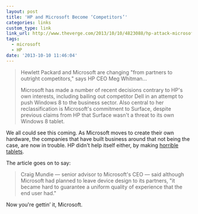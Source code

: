 ```yaml
---
layout: post
title: 'HP and Microsoft Become ‘Competitors’'
categories: links
custom_type: link
link_url: http://www.theverge.com/2013/10/10/4823088/hp-attack-microsoft-in-public-as-outright-competitors
tags:
  - microsoft
  - HP
date: '2013-10-10 11:46:04'
---
```

> Hewlett Packard and Microsoft are changing "from partners to outright competitors," says HP CEO Meg Whitman…
>
>Microsoft has made a number of recent decisions contrary to HP's own interests, including bailing out competitor Dell in an attempt to push Windows 8 to the business sector. Also central to her reclassification is Microsoft's commitment to Surface, despite previous claims from HP that Surface wasn't a threat to its own Windows 8 tablet.

We all could see this coming. As Microsoft moves to create their own hardware, the companies that have built business around that not being the case, are now in trouble. HP didn't help itself either, by making [horrible tablets](http://www.theverge.com/2011/11/2/2533759/slate-2-hp-tries-tablets-again-with-windows-swype-and-a-stylus-for-699).

The article goes on to say:

>Craig Mundie — senior advisor to Microsoft's CEO — said although Microsoft had planned to leave device design to its partners, "it became hard to guarantee a uniform quality of experience that the end user had."

Now you're gettin’ it, Microsoft.
